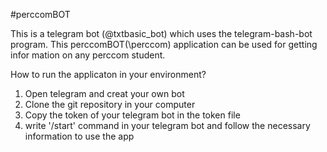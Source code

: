 
#perccomBOT

This is a telegram bot (@txtbasic_bot) which uses the telegram-bash-bot program. This perccomBOT(\perccom) application can be used for getting infor mation on any perccom student.  

How to run the applicaton in your environment?
  1. Open telegram and creat your own bot
  2. Clone the git repository in your computer
  4. Copy the token of your telegram bot in the token file
  5. write '/start' command in your telegram bot and follow the necessary information to use the app
